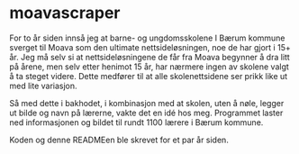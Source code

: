 # moavascraper

For to år siden innså jeg at barne- og ungdomsskolene I Bærum kommune sverget til Moava som den ultimate nettsideløsningen, noe de har gjort i 15+ år. Jeg må selv si at nettsideløsningene de får fra Moava begynner å dra litt på årene, men selv etter henimot 15 år, har nærmere ingen av skolene valgt å ta steget videre. Dette medfører til at alle skolenettsidene ser prikk like ut med lite variasjon. 

Så med dette i bakhodet, i kombinasjon med at skolen, uten å nøle, legger ut bilde og navn på lærerne, vakte det en idé hos meg. Programmet laster ned informasjonen og bildet til rundt 1100 lærere i Bærum kommune. 

Koden og denne READMEen ble skrevet for et par år siden.